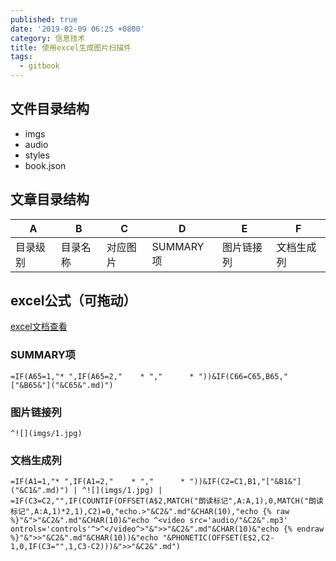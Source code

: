 ```yaml
---
published: true
date: '2019-02-09 06:25 +0800'
category: 信息技术
title: 使用excel生成图片扫描件
tags:
  - gitbook
---
```

## 文件目录结构
- imgs
- audio
- styles
- book.json
## 文章目录结构
| A    | B    | C    | D        | E     | F     |
|------|------|------|----------|-------|-------|
| 目录级别 | 目录名称 | 对应图片 | SUMMARY项 | 图片链接列 | 文档生成列 |
## excel公式（可拖动）
[excel文档查看](https://docs.qq.com/sheet/DWmFCRHFCYkprd2Jq)
### SUMMARY项
```
=IF(A65=1,"* ",IF(A65=2,"    * ","      * "))&IF(C66=C65,B65,"["&B65&"]("&C65&".md)")
```
### 图片链接列
```
^![](imgs/1.jpg)
```
### 文档生成列
```
=IF(A1=1,"* ",IF(A1=2,"    * ","      * "))&IF(C2=C1,B1,"["&B1&"]("&C1&".md)") | ^![](imgs/1.jpg) | =IF(C3=C2,"",IF(COUNTIF(OFFSET(A$2,MATCH("朗读标记",A:A,1),0,MATCH("朗读标记",A:A,1)*2,1),C2)=0,"echo.>"&C2&".md"&CHAR(10),"echo {% raw %}"&">"&C2&".md"&CHAR(10)&"echo ^<video src='audio/"&C2&".mp3' ontrols='controls'^>^</video^>"&">>"&C2&".md"&CHAR(10)&"echo {% endraw %}"&">>"&C2&".md"&CHAR(10))&"echo "&PHONETIC(OFFSET(E$2,C2-1,0,IF(C3="",1,C3-C2)))&">>"&C2&".md")
```
